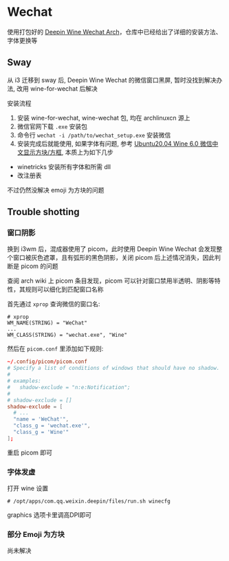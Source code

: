 # Wechat

使用打包好的 [Deepin Wine Wechat Arch](https://github.com/vufa/deepin-wine-wechat-arch)，仓库中已经给出了详细的安装方法、字体更换等

## Sway
从 i3 迁移到 sway 后, Deepin Wine Wechat 的微信窗口黑屏, 暂时没找到解决办法, 改用 wine-for-wechat 后解决

安装流程
1. 安装 wine-for-wechat, wine-wechat 包, 均在 archlinuxcn 源上
2. 微信官网下载 `.exe` 安装包
3. 命令行 `wechat -i /path/to/wechat_setup.exe` 安装微信
4. 安装完成后就能使用, 如果字体有问题, 参考 [Ubuntu20.04 Wine 6.0 微信中文显示方块/方框](https://gist.github.com/qin-yu/bfd799f2380c875045e7c8b918d02f36), 本质上为如下几步
  - winetricks 安装所有字体和所需 dll
  - 改注册表

不过仍然没解决 emoji 为方块的问题

## Trouble shotting
### 窗口阴影
换到 i3wm 后，混成器使用了 picom，此时使用 Deepin Wine Wechat 会发现整个窗口被灰色遮罩，且有弧形的黑色阴影，关闭 picom 后上述情况消失，因此判断是 picom 的问题

查阅 arch wiki 上 picom 条目发现，picom 可以针对窗口禁用半透明、阴影等特性，其规则可以细化到匹配窗口名称

首先通过 `xprop` 查询微信的窗口名:
```
# xprop
WM_NAME(STRING) = "WeChat"
...
WM_CLASS(STRING) = "wechat.exe", "Wine"
```

然后在 `picom.conf` 里添加如下规则: 
```conf
~/.config/picom/picom.conf
# Specify a list of conditions of windows that should have no shadow.
#
# examples:
#   shadow-exclude = "n:e:Notification";
#
# shadow-exclude = []
shadow-exclude = [
  # ...
  "name = 'WeChat'",
  "class_g = 'wechat.exe'",
  "class_g = 'Wine'"
];
```

重启 picom 即可

### 字体发虚
打开 wine 设置
```
# /opt/apps/com.qq.weixin.deepin/files/run.sh winecfg
```
graphics 选项卡里调高DPI即可

### 部分 Emoji 为方块
尚未解决